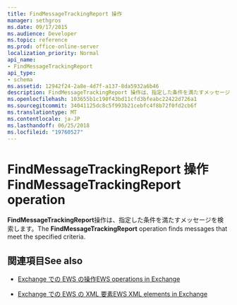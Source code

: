 ```yaml
---
title: FindMessageTrackingReport 操作
manager: sethgros
ms.date: 09/17/2015
ms.audience: Developer
ms.topic: reference
ms.prod: office-online-server
localization_priority: Normal
api_name:
- FindMessageTrackingReport
api_type:
- schema
ms.assetid: 12942f24-2a8e-4d7f-a137-8da5932a6b46
description: FindMessageTrackingReport 操作は、指定した条件を満たすメッセージを検索します。
ms.openlocfilehash: 103655b1c190f43bd11cfd3bfeabc22422d726a1
ms.sourcegitcommit: 34041125dc8c5f993b21cebfc4f8b72f0fd2cb6f
ms.translationtype: MT
ms.contentlocale: ja-JP
ms.lasthandoff: 06/25/2018
ms.locfileid: "19760527"
---
```

# <a name="findmessagetrackingreport-operation"></a><span data-ttu-id="e14ea-103">FindMessageTrackingReport 操作</span><span class="sxs-lookup"><span data-stu-id="e14ea-103">FindMessageTrackingReport operation</span></span>

<span data-ttu-id="e14ea-104">**FindMessageTrackingReport**操作は、指定した条件を満たすメッセージを検索します。</span><span class="sxs-lookup"><span data-stu-id="e14ea-104">The **FindMessageTrackingReport** operation finds messages that meet the specified criteria.</span></span> 
  
## <a name="see-also"></a><span data-ttu-id="e14ea-105">関連項目</span><span class="sxs-lookup"><span data-stu-id="e14ea-105">See also</span></span>

- [<span data-ttu-id="e14ea-106">Exchange での EWS の操作</span><span class="sxs-lookup"><span data-stu-id="e14ea-106">EWS operations in Exchange</span></span>](ews-operations-in-exchange.md)
  
- [<span data-ttu-id="e14ea-107">Exchange での EWS の XML 要素</span><span class="sxs-lookup"><span data-stu-id="e14ea-107">EWS XML elements in Exchange</span></span>](ews-xml-elements-in-exchange.md)

